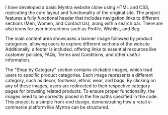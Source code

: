 I have developed a basic Myntra website clone using HTML and CSS, replicating the core layout and functionality of the original site. The project features a fully functional header that includes navigation links to different sections (Men, Women, and Contact Us), along with a search bar. There are also icons for user interactions such as Profile, Wishlist, and Bag.

The main content area showcases a banner image followed by product categories, allowing users to explore different sections of the website. Additionally, a footer is included, offering links to essential resources like customer policies, FAQs, Terms and Conditions, and other useful information.

The "Shop by Category" section contains clickable images, which lead users to specific product categories. Each image represents a different category, such as decor, footwear, ethnic wear, and bags. By clicking on any of these images, users are redirected to their respective category pages for browsing related products. To ensure proper functionality, the images need to be correctly placed in the file paths specified in the code.  
This project is a simple front-end design, demonstrating how a retail e-commerce platform like Myntra can be structured.

